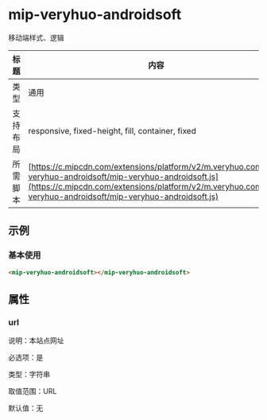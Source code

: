 # mip-veryhuo-androidsoft

移动端样式、逻辑

标题|内容
----|----
类型|通用
支持布局|responsive, fixed-height, fill, container, fixed
所需脚本| [https://c.mipcdn.com/extensions/platform/v2/m.veryhuo.com/mip-veryhuo-androidsoft/mip-veryhuo-androidsoft.js](https://c.mipcdn.com/extensions/platform/v2/m.veryhuo.com/mip-veryhuo-androidsoft/mip-veryhuo-androidsoft.js)

## 示例

### 基本使用

```html
<mip-veryhuo-androidsoft></mip-veryhuo-androidsoft>
```

## 属性

### url

说明：本站点网址

必选项：是

类型：字符串

取值范围：URL

默认值：无